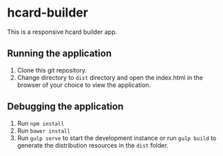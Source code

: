 # hcard-builder

This is a responsive hcard builder app.

## Running the application

1. Clone this git repository.
2. Change directory to `dist` directory and open the index.html in the browser of your choice to view the application.

## Debugging the application

1. Run `npm install`
2. Run `bower install`
3. Run `gulp serve` to start the development instance or run `gulp build` to generate the distribution resources in the `dist` folder.
